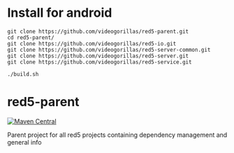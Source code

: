 # Install for android
```
git clone https://github.com/videogorillas/red5-parent.git
cd red5-parent/
git clone https://github.com/videogorillas/red5-io.git
git clone https://github.com/videogorillas/red5-server-common.git
git clone https://github.com/videogorillas/red5-server.git
git clone https://github.com/videogorillas/red5-service.git

./build.sh

```

# red5-parent
[![Maven Central](https://img.shields.io/maven-central/v/org.red5/red5-parent.svg)](http://search.maven.org/#search%7Cga%7C1%7Cg%3A%22org.red5%22)

Parent project for all red5 projects containing dependency management and general info
